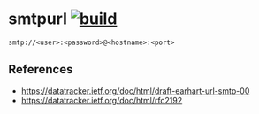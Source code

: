 # smtpurl [![build](https://github.com/k1LoW/smtpurl/actions/workflows/ci.yml/badge.svg)](https://github.com/k1LoW/smtpurl/actions/workflows/ci.yml) 

``` 
smtp://<user>:<password>@<hostname>:<port>
```

## References

- https://datatracker.ietf.org/doc/html/draft-earhart-url-smtp-00
- https://datatracker.ietf.org/doc/html/rfc2192
